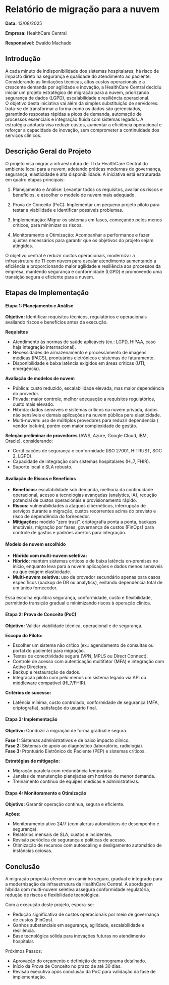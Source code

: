 # Relatório de migração para a nuvem
**Data:** 13/08/2025 

**Empresa:** HealthCare Central

**Responsável:** Ewaldo Machado 

## Introdução
A cada minuto de indisponibilidade dos sistemas hospitalares, há risco de impacto direto na segurança e qualidade do atendimento ao paciente. Considerando as limitações técnicas, altos custos operacionais e a crescente demanda por agilidade e inovação, a HealthCare Central decidiu iniciar um projeto estratégico de migração para a nuvem, priorizando segurança de dados (LGPD), escalabilidade e resiliência operacional.  
O objetivo desta iniciativa vai além da simples substituição de servidores: trata-se de transformar a forma como os dados são gerenciados, garantindo respostas rápidas a picos de demanda, automação de processos essenciais e integração fluida com sistemas legados. A estratégia adotada visa reduzir custos, aumentar a eficiência operacional e reforçar a capacidade de inovação, sem comprometer a continuidade dos serviços clínicos.

## Descrição Geral do Projeto
O projeto visa migrar a infraestrutura de TI da HealthCare Central do ambiente local para a nuvem, adotando práticas modernas de governança, segurança, elasticidade e alta disponibilidade. A iniciativa está estruturada em quatro etapas principais: 
1. Planejamento e Análise: Levantar todos os requisitos, avaliar os riscos e benefícios, e escolher o modelo de nuvem mais adequado.

2. Prova de Conceito (PoC): Implementar um pequeno projeto piloto para testar a viabilidade e identificar possíveis problemas.

3. Implementação: Migrar os sistemas em fases, começando pelos menos críticos, para minimizar os riscos.

4. Monitoramento e Otimização: Acompanhar a performance e fazer ajustes necessários para garantir que os objetivos do projeto sejam atingidos.  

O objetivo central é reduzir custos operacionais, modernizar a infraestrutura de TI com nuvem para escalar atendimento aumentando a eficiência e proporcionando maior agilidade e resiliência aos processos da empresa, mantendo segurança e conformidade (LGPD) e promovendo uma transição segura e eficiente para a nuvem.

## Etapas de Implementação
#### **Etapa 1: Planejamento e Análise**
**Objetivo:** Identificar requisitos técnicos, regulatórios e operacionais avaliando riscos e benefícios antes da execução.   

**Requisitos**
- Atendimento às normas de saúde aplicáveis (ex.: LGPD, HIPAA, caso haja integração internacional).
- Necessidades de armazenamento e processamento de imagens médicas (PACS), prontuários eletrônicos e sistemas de faturamento.
- Disponibilidade e baixa latência exigidos em áreas críticas (UTI, emergência).

**Avaliação de modelos de nuvem**
- Pública: custo reduzido, escalabilidade elevada, mas maior dependência do provedor.
- Privada: maior controle, melhor adequação a requisitos regulatórios, custo mais elevado.
- Híbrida: dados sensíveis e sistemas críticos na nuvem privada, dados não sensíveis e demais aplicações na nuvem pública para elasticidade.
- Multi-nuvem: uso de múltiplos provedores para reduzir dependencia ( vendor lock-in), porém com maior complexidade de gestão.

**Seleção preliminar de provedores**
(AWS, Azure, Google Cloud, IBM, Oracle), considerando:
- Certificações de segurança e conformidade (ISO 27001, HITRUST, SOC 2, LGPD).
- Capacidade de integração com sistemas hospitalares (HL7, FHIR).
- Suporte local e SLA robusto.

#### Avaliação de Riscos e Benefícios
- **Benefícios:** escalabilidade sob demanda, melhoria da continuidade operacional, acesso a tecnologias avançadas (analytics, IA), redução potencial de custos operacionais e provisionamento rápido.
- **Riscos:** vulnerabilidades a ataques cibernéticos, interrupção de serviços durante a migração, custos recorrentes acima do previsto e risco de dependência do fornecedor.
- **Mitigações:** modelo “zero trust”, criptografia ponta a ponta, backups imutáveis, migração por fases, governança de custos (FinOps) para controle de gastos e padrões abertos para integração.

#### Modelo de nuvem escolhido
- **Híbrido com multi‑nuvem seletiva:**
- **Híbrido:** mantém sistemas críticos e de baixa latência on‑premises no início, enquanto leva para a nuvem aplicações e dados menos sensíveis ou que exigem elasticidade.
- **Multi‑nuvem seletiva:** uso de provedor secundário apenas para casos específicos (backup de DR ou analytics), evitando dependência total de um único fornecedor.  

Essa escolha equilibra segurança, conformidade, custo e flexibilidade, permitindo transição gradual e minimizando riscos à operação clínica.

#### **Etapa 2: Prova de Conceito (PoC)**
**Objetivo:** Validar viabilidade técnica, operacional e de segurança.  

**Escopo do Piloto:**
- Escolher um sistema não crítico (ex.: agendamento de consultas ou portal do paciente) para migração.
- Testes de conectividade segura (VPN, MPLS ou Direct Connect).
- Controle de acesso com autenticação multifator (MFA) e integração com Active Directory.
- Backup e restauração de dados.
- Integração piloto com pelo menos um sistema legado via API ou middleware compatível (HL7/FHIR).

**Critérios de sucesso:**
- Latência mínima, custo controlado, conformidade de segurança (MFA, criptografia), satisfação do usuário final.


#### **Etapa 3: Implementação**
**Objetivo:** Conduzir a migração de forma gradual e segura.  

**Fase 1:** Sistemas administrativos e de baixo impacto clínico.  
**Fase 2:** Sistemas de apoio ao diagnóstico (laboratório, radiologia).  
**Fase 3:** Prontuário Eletrônico do Paciente (PEP) e sistemas críticos.

**Estratégias de mitigação:**
- Migração paralela com redundância temporária.
- Janelas de manutenção planejadas em horários de menor demanda.
- Treinamento contínuo de equipes médicas e administrativas.

#### **Etapa 4: Monitoramento e Otimização**
**Objetivo:** Garantir operação contínua, segura e eficiente.

**Ações:**
- Monitoramento ativo 24/7 (com alertas automáticos de desempenho e segurança).
- Relatórios mensais de SLA, custos e incidentes.
- Revisão periódica de segurança e políticas de acesso.
- Otimização de recursos com autoscaling e desligamento automático de instâncias ociosas.

## Conclusão
A migração proposta oferece um caminho seguro, gradual e integrado para a modernização da infraestrutura da HealthCare Central. A abordagem híbrida com multi-nuvem seletiva assegura conformidade regulatória, redução de riscos e flexibilidade tecnológica.

Com a execução deste projeto, espera-se:

- Redução significativa de custos operacionais por meio de governança de custos (FinOps).
- Ganhos substanciais em segurança, agilidade, escalabilidade e resiliência.
- Base tecnológica sólida para inovações futuras no atendimento hospitalar.

Próximos Passos:

- Aprovação do orçamento e definição de cronograma detalhado.
- Início da Prova de Conceito no prazo de até 30 dias.
- Revisão executiva após conclusão da PoC para validação da fase de implementação.


